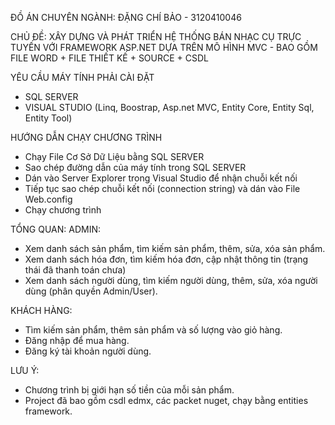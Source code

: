 ĐỒ ÁN CHUYÊN NGÀNH: ĐẶNG CHÍ BẢO - 3120410046

CHỦ ĐỀ: XÂY DỰNG VÀ PHÁT TRIỂN HỆ THỐNG BÁN NHẠC CỤ TRỰC TUYẾN VỚI FRAMEWORK ASP.NET DỰA TRÊN MÔ HÌNH MVC - BAO GỒM FILE WORD + FILE THIẾT KẾ + SOURCE + CSDL

YÊU CẦU MÁY TÍNH PHẢI CÀI ĐẶT 
+ SQL SERVER
+ VISUAL STUDIO (Linq, Boostrap, Asp.net MVC, Entity Core, Entity Sql, Entity Tool)

HƯỚNG DẪN CHẠY CHƯƠNG TRÌNH
+ Chạy File Cơ Sở Dữ Liệu bằng SQL SERVER
+ Sao chép đường dẫn của máy tính trong SQL SERVER
+ Dán vào Server Explorer trong Visual Studio để nhận chuỗi kết nối
+ Tiếp tục sao chép chuỗi kết nối (connection string) và dán vào File Web.config
+ Chạy chương trình

TỔNG QUAN:
ADMIN:
+ Xem danh sách sản phẩm, tìm kiếm sản phẩm, thêm, sửa, xóa sản phẩm.
+ Xem danh sách hóa đơn, tìm kiếm hóa đơn, cập nhật thông tin (trạng thái đã thanh toán chưa)
+ Xem danh sách người dùng, tìm kiếm người dùng, thêm, sửa, xóa người dùng (phân quyền Admin/User).
  
KHÁCH HÀNG:
+ Tìm kiếm sản phẩm, thêm sản phẩm và số lượng vào giỏ hàng.
+ Đăng nhập để mua hàng.
+ Đăng ký tài khoản người dùng.

LƯU Ý: 
+ Chương trình bị giới hạn số tiền của mỗi sản phẩm.
+ Project đã bao gồm csdl edmx, các packet nuget, chạy bằng entities framework.
